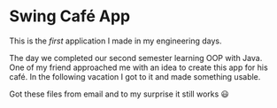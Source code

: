 # Swing Café App
This is the *first* application I made in my engineering days.

The day we completed our second semester learning OOP with Java.  
One of my friend approached me with an idea to create this app for his café.
In the following vacation I got to it and made something usable.

Got these files from email and to my surprise it still works :smiley:

